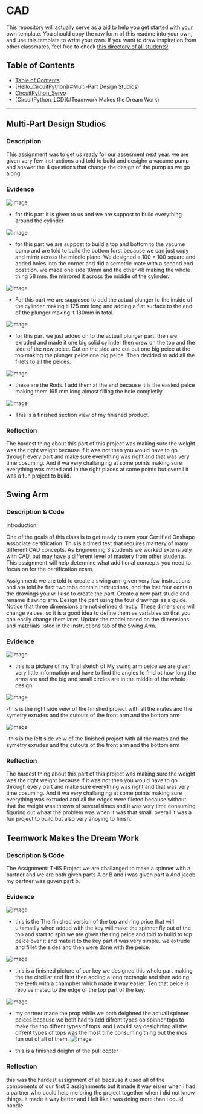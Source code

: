 # CAD
This repository will actually serve as a aid to help you get started with your own template.  You should copy the raw form of this readme into your own, and use this template to write your own.  If you want to draw inspiration from other classmates, feel free to check [this directory of all students!](https://github.com/chssigma/Class_Accounts).
## Table of Contents
* [Table of Contents](#TableOfContents)
* [Hello_CircuitPython](#Multi-Part Design Studios)
* [CircuitPython_Servo](#Swing-Arm)
* [CircuitPython_LCD](#Teamwork Makes the Dream Work)
---

## Multi-Part Design Studios

### Description 
This assignment was to get us ready for our assesment next year. we are given very few instructions and told to build and desighn a vacume pump and answer the 4 questions that change the design of the pump as we go along.

### Evidence
![image](https://user-images.githubusercontent.com/113116205/197536954-d00b942e-8d95-42f8-b009-62de2c62123c.png)
- for this part it is given to us and we are suppost to build everything around the cylinder

![image](https://user-images.githubusercontent.com/113116205/197537364-cdde62e2-0eec-4e74-bab9-b28e17a55e93.png)
- for this part we are suppost to build a top and bottom to the vacume pump and are told to build the bottom forst because we can just copy and mirrir across the middle plane. We designed a 100 * 100 square and added holes into the corner and did a semetric mate with a second end postition. we made one side 10mm and the other 48 making the whole thing 58 mm. the mirrored it across the middle of the cylinder. 

![image](https://user-images.githubusercontent.com/113116205/197538405-f6e8250e-9e00-46dd-8e58-f2909b328af6.png)
- For this part we are supposed to add the actual plunger to the inside of the cylinder making it 125 mm long and adding a flat surface to the end of the plunger making it 130mm in total.

![image](https://user-images.githubusercontent.com/113116205/197539216-6da11d5e-81ac-4225-af8c-dc4258fe8790.png)
- for this part we just added on to the actuall plunger part. then we exruded and made it one big solid cylinder then drew on the top and the side of the new peice. Cut on the side and cut out one big peice at the top making the plunger peice one big peice. Then decided to add all the fillets to all the peices.

![image](https://user-images.githubusercontent.com/113116205/197539791-cf171e92-978a-45ae-b869-c7de35e247ea.png)
- these are the Rods. I add them at the end because it is the easiest peice making them 195 mm long almost filling the hole completlly.

![image](https://user-images.githubusercontent.com/113116205/197542796-5dda4f07-e8b9-43c8-a9a8-234420b2a026.png)
- This is a finished section view of my finished product.
### Reflection
The hardest thing about this part of this project was making sure the weight was the right weight because if it was not then you would have to go through every part and make sure everything was right and that was very time cosuming. And it wa very challanging at some points making sure everything was mated and in the right places at some points but overall it was a fun project to build.


## Swing Arm 

### Description & Code
Introduction:

One of the goals of this class is to get ready to earn your Certified Onshape Associate certification. This is a timed test that requires mastery of many different CAD concepts. As Engineering 3 students we worked extensively with CAD, but may have a different level of mastery from other students. This assignment will help determine what additional concepts you need to focus on for the certification exam. 

Assignment:
we are told to create a swing arm given very few instructions and are told he first two tabs contain instructions, and the last four contain the drawings you will use to create the part. Create a new part studio and rename it swing arm. Design the part using the four drawings as a guide. Notice that three dimensions are not defined directly. These dimensions will change values, so it is a good idea to define them as variables so that you can easily change them later.
Update the model based on the dimensions and materials listed in the instructions tab of the Swing Arm.

### Evidence
![image](https://user-images.githubusercontent.com/113116205/197785543-7c8b491f-8cb4-4519-8f31-3b4dda5a2ec8.png)
- this is a picture of my final sketch of My swing arm peice we are given very little informatiojn and have to find the angles to find ot how long the arms are and the big and small circles are in the middle of the whole design. 

![image](https://user-images.githubusercontent.com/113116205/197788014-370df01a-62da-4ffa-91bc-7f47d993881e.png)

-this is the right side veiw of the finished project with all the mates and the symetry exrudes and the cutouts of the front arm and the bottom arm

![image](https://user-images.githubusercontent.com/113116205/197790969-287e2d5a-42c3-453d-bca0-4edb1908a8c5.png)

-this is the left side veiw of the finished project with all the mates and the symetry exrudes and the cutouts of the front arm and the bottom arm



### Reflection
The hardest thing about this part of this project was making sure the weight was the right weight because if it was not then you would have to go through every part and make sure everything was right and that was very time cosuming. And it wa very challanging at some points making sure everything was extruded and all the edges were fileted because without that the weight was thrown of several times and it was very time consuming figuring out whaat the problem was when it was that small. overall it was a fun project to build but also very anoying to finish.



## Teamwork Makes the Dream Work 

### Description & Code
The Assignment:
THIS Project we are challanged to make a spinner with a partner and we are both given parts A or B and i was given part a And jacob my partner was guven part b.

### Evidence
![image](https://user-images.githubusercontent.com/113116205/197800218-81f4e5bc-f113-4784-8067-709611333207.png)

- this is the The finished version of the top and ring price that will ultamatlly when added with the key will make the spinner fly out of the top and start to spin we are given the ring peice and told to build to top peice over it and mate it to the key part it was very simple. we extrude and fillet the sides and then were done with the peice.

![image](https://user-images.githubusercontent.com/113116205/197800325-69547bd7-9d40-444f-9688-63e1b6ece6eb.png)

- this is a finished picture of our key we designed this whole part making the the circillar end first then adding a long rectangle and then adding the teeth with a champher which made it way easier. Ten that peice is revolve mated to the edge of the top part of the key.


![image](https://user-images.githubusercontent.com/113116205/197802530-3909837d-b19d-4db9-a056-a1e26e58ee9a.png)

- my partner made the prop while we both deighned the actuall spinner peices because we both had to add difrent types oo spinner tops to make the top difrent types of tops. and i would say desighning all the difrent types of tops was the most time consuming thing but the mos fun out of all of them.
![image](https://user-images.githubusercontent.com/113116205/197802646-8c78273e-2be7-46c9-9f59-9c13082f5e12.png)

- this is a finished deighn of the pull copter 


### Reflection
this was the hardest assignment of all because it used all of the components of our first 3 assighnments but it made it way eisier when i had a partner who could help me bring the project together when i did not know things. it made it way better and i felt like i was doing more than i could handle.

